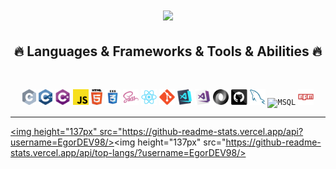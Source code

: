 <h1 align="center">
  <a href="https://git.io/typing-svg">
    <img src="https://readme-typing-svg.herokuapp.com/?lines=Привет,+всем!+👋;Меня+зовут+Егор....;Приятно+познакомиться!&center=true&size=30">
  </a>
</h1>

<h2 align="center">🔥 Languages & Frameworks & Tools & Abilities 🔥</h2>
<br>
<p align="center">
  <code><img title="C" height="25" src="images/c.svg"></code>
  <code><img title="C++" height="25" src="images/cpp.svg"></code>
  <code><img title="C#" height="25" src="images/cSharp.svg"></code>
  <code><img title="Javascript" height="25" src="images/javascript.svg"></code>
  <code><img title="HTML5" height="25" src="images/html5.svg"></code>
  <code><img title="CSS" height="25" src="images/css.svg"></code>
  <code><img title="SASS" height="25" src="images/sass.svg"></code>
  <code><img title="React" height="25" src="images/react-original.svg"></code>
  <code><img title="Git" height="25" src="images/git-original.svg"></code>
  <code><img title="Visual Studio Code" height="25" src="images/vscode.png"></code>
  <code><img title="Microsoft Visual Studio" height="25" src="images/visualstudio.png"></code>
  <code><img title="JSON" height="25" src="images/json.svg"></code>
  <code><img title="GitHub" height="25" src="images/github.svg"></code>
  <code><img title="MySQL" height="25" src="images/mysql.svg"></code>
  <code><img title="MSQL" height="25" src="images/mssql.svg"></code>
  <code><img title="npm" height="25" src="images/npm.svg"></code>
</p>
<hr>

<a href="https://github.com/EgorDEV98"><img height="137px" src="https://github-readme-stats.vercel.app/api?username=EgorDEV98/><!-- wi*quL3fcV --><img height="137px" src="https://github-readme-stats.vercel.app/api/top-langs/?username=EgorDEV98/></a>
